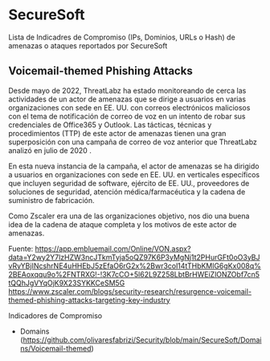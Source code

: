 # SecureSoft
Lista de Indicadres de Compromiso (IPs, Dominios, URLs o Hash) de amenazas o ataques reportados por SecureSoft

Voicemail-themed Phishing Attacks
-------
Desde mayo de 2022, ThreatLabz ha estado monitoreando de cerca las actividades de un actor de amenazas que se dirige a usuarios en varias organizaciones con sede en EE. UU. con correos electrónicos maliciosos con el tema de notificación de correo de voz en un intento de robar sus credenciales de Office365 y Outlook. Las tácticas, técnicas y procedimientos (TTP) de este actor de amenazas tienen una gran superposición con una campaña de correo de voz anterior que ThreatLabz analizó en julio de 2020 .

En esta nueva instancia de la campaña, el actor de amenazas se ha dirigido a usuarios en organizaciones con sede en EE. UU. en verticales específicos que incluyen seguridad de software, ejército de EE. UU., proveedores de soluciones de seguridad, atención médica/farmacéutica y la cadena de suministro de fabricación.

Como Zscaler era una de las organizaciones objetivo, nos dio una buena idea de la cadena de ataque completa y los motivos de este actor de amenazas.

Fuente:
https://app.embluemail.com/Online/VON.aspx?data=Y2wy2Y7lzHZW3ncJTkmTyja5oQZ97K6P3yMgNj1t2PHurGFt0oO3yBJvRyYBjINcshrNE4uHHEbJ5zEfaO6rG2x%2Bwr3col14tTHbKMlG6gKx008q%2BEAoxqqu9o%2FNTRXG!-!3K7cCO+5l62L9Z258LbtBrHWEiZlONZObf7cn5tQQhJgVYqOjK9X23SYKKCeSM5G
https://www.zscaler.com/blogs/security-research/resurgence-voicemail-themed-phishing-attacks-targeting-key-industry

Indicadores de Compromiso
- Domains (https://github.com/olivaresfabrizi/Security/blob/main/SecureSoft/Domains/Voicemail-themed)
